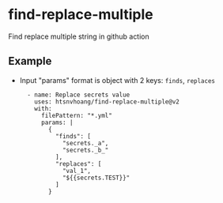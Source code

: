 # find-replace-multiple
Find replace multiple string in github action

## Example
- Input "params" format is object with 2 keys: `finds`, `replaces`
  
    ```
      - name: Replace secrets value
        uses: htsnvhoang/find-replace-multiple@v2
        with:
          filePattern: "*.yml"
          params: |
            {
              "finds": [
                "secrets._a", 
                "secrets._b_"
              ],
              "replaces": [
                "val_1", 
                "${{secrets.TEST}}"
              ]
            }
    ```
